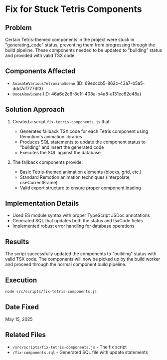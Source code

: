 # Fix for Stuck Tetris Components

## Problem
Certain Tetris-themed components in the project were stuck in "generating_code" status, preventing them from progressing through the build pipeline. These components needed to be updated to "building" status and provided with valid TSX code.

## Components Affected
- `AnimateVariousTetrominoScene` (ID: 69ecccb5-862c-43a7-b5a5-ddd7cf7776f3)
- `OnceARowScene` (ID: 46a6e2c8-8e1f-408a-b4a8-a131ec82e48a)

## Solution Approach
1. Created a script `fix-tetris-components.js` that:
   - Generates fallback TSX code for each Tetris component using Remotion's animation libraries
   - Produces SQL statements to update the component status to "building" and insert the generated code
   - Executes the SQL against the database

2. The fallback components provide:
   - Basic Tetris-themed animation elements (blocks, grid, etc.)
   - Standard Remotion animation techniques (interpolate, useCurrentFrame)
   - Valid export structure to ensure proper component loading

## Implementation Details
- Used ES module syntax with proper TypeScript JSDoc annotations
- Generated SQL that updates both the status and tsxCode fields
- Implemented robust error handling for database operations

## Results
The script successfully updated the components to "building" status with valid TSX code. The components will now be picked up by the build worker and proceed through the normal component build pipeline.

## Execution
```bash
node src/scripts/fix-tetris-components.js
```

## Date Fixed
May 15, 2025

## Related Files
- `/src/scripts/fix-tetris-components.js` - The fix script
- `/fix-components.sql` - Generated SQL file with update statements
